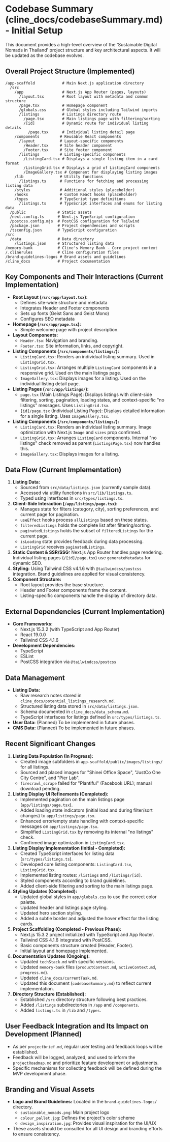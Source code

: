 # Codebase Summary (cline_docs/codebaseSummary.md) - Initial Setup

This document provides a high-level overview of the 'Sustainable Digital Nomads in Thailand' project structure and key architectural aspects. It will be updated as the codebase evolves.

## Overall Project Structure (Implemented)
```text
/app-scaffold            # Main Next.js application directory
  /src
    /app                 # Next.js App Router (pages, layouts)
      /layout.tsx        # Root layout with metadata and common structure
      /page.tsx          # Homepage component
      /globals.css       # Global styles including Tailwind imports
      /listings          # Listings directory route
        /page.tsx        # Main listings page with filtering/sorting
        /[id]            # Dynamic route for individual listing details
          /page.tsx      # Individual listing detail page
    /components         # Reusable React components
      /layout           # Layout-specific components
        /Header.tsx     # Site header component
        /Footer.tsx     # Site footer component
      /listings         # Listing-specific components
        /ListingCard.tsx # Displays a single listing item in a card format
        /ListingGrid.tsx # Displays a grid of ListingCard components
        /ImageGallery.tsx # Component for displaying listing images
    /lib                # Utility functions
      /listings.ts      # Functions for fetching and processing listing data
    /styles             # Additional styles (placeholder)
    /hooks              # Custom React hooks (placeholder)
    /types              # TypeScript type definitions
      /listings.ts      # TypeScript interfaces and enums for listing data
  /public              # Static assets
  /next.config.ts      # Next.js TypeScript configuration
  /postcss.config.mjs  # PostCSS configuration for Tailwind
  /package.json        # Project dependencies and scripts
  /tsconfig.json       # TypeScript configuration
/src
  /data                # Data directory
    /listings.json     # Structured listing data
/memory-bank           # Cline's Memory Bank - Core project context
/.clinerules           # Cline configuration files
/brand-guidelines-logos # Brand assets and guidelines
/cline_docs            # Project documentation
```

## Key Components and Their Interactions (Current Implementation)
- **Root Layout (`/src/app/layout.tsx`):**
  - Defines site-wide structure and metadata
  - Integrates Header and Footer components
  - Sets up fonts (Geist Sans and Geist Mono)
  - Configures SEO metadata
- **Homepage (`/src/app/page.tsx`):**
  - Simple welcome page with project description.
- **Layout Components:**
  - `Header.tsx`: Navigation and branding.
  - `Footer.tsx`: Site information, links, and copyright.
- **Listing Components (`/src/components/listings/`):**
  - `ListingCard.tsx`: Renders an individual listing summary. Used in `ListingGrid.tsx`.
  - `ListingGrid.tsx`: Arranges multiple `ListingCard` components in a responsive grid. Used on the main listings page.
  - `ImageGallery.tsx`: Displays images for a listing. Used on the individual listing detail page.
- **Listing Pages (`/src/app/listings/`):**
  - `page.tsx` (Main Listings Page): Displays listings with client-side filtering, sorting, pagination, loading states, and context-specific "no listings" messages. Uses `ListingGrid.tsx`.
  - `[id]/page.tsx` (Individual Listing Page): Displays detailed information for a single listing. Uses `ImageGallery.tsx`.
- **Listing Components (`/src/components/listings/`):**
  - `ListingCard.tsx`: Renders an individual listing summary. Image optimization with Next.js `Image` and `sizes` prop confirmed.
  - `ListingGrid.tsx`: Arranges `ListingCard` components. Internal "no listings" check removed as parent (`ListingsPage.tsx`) now handles this.
  - `ImageGallery.tsx`: Displays images for a listing.

## Data Flow (Current Implementation)
1. **Listing Data:**
   - Sourced from `src/data/listings.json` (currently sample data).
   - Accessed via utility functions in `src/lib/listings.ts`.
   - Typed using interfaces in `src/types/listings.ts`.
2. **Client-Side Interaction (`/app/listings/page.tsx`):**
   - Manages state for filters (category, city), sorting preferences, and current page for pagination.
   - `useEffect` hooks process `allListings` based on these states.
   - `filteredListings` holds the complete list after filtering/sorting.
   - `paginatedListings` holds the subset of `filteredListings` for the current page.
   - `isLoading` state provides feedback during data processing.
   - `ListingGrid` receives `paginatedListings`.
3. **Static Content & SSR/SSG:** Next.js App Router handles page rendering. Individual listing pages (`/[id]/page.tsx`) use `generateMetadata` for dynamic SEO.
4. **Styling:** Using Tailwind CSS v4.1.6 with `@tailwindcss/postcss` integration. Brand guidelines are applied for visual consistency.
5. **Component Structure:**
   - Root layout provides the base structure.
   - Header and Footer components frame the content.
   - Listing-specific components handle the display of directory data.

## External Dependencies (Current Implementation)
- **Core Frameworks:**
  - Next.js 15.3.2 (with TypeScript and App Router)
  - React 19.0.0
  - Tailwind CSS 4.1.6
- **Development Dependencies:**
  - TypeScript
  - ESLint
  - PostCSS integration via `@tailwindcss/postcss`

## Data Management
- **Listing Data:**
  - Raw research notes stored in `cline_docs/potential_listings_research.md`.
  - Structured listing data stored in `src/data/listings.json`.
  - Schema documented in `cline_docs/data_schema.md`.
  - TypeScript interfaces for listings defined in `src/types/listings.ts`.
- **User Data:** (Planned) To be implemented in future phases.
- **CMS Data:** (Planned) To be implemented in future phases.

## Recent Significant Changes
1. **Listing Data Population (In Progress):**
   - Created image subfolders in `app-scaffold/public/images/listings/` for all listings.
   - Sourced and placed images for "Shinei Office Space", "JustCo One City Centre", and "Pier Lab".
   - `firecrawl_scrape` failed for "Plantiful" (Facebook URL); manual download pending.
2. **Listing Display UI Refinements (Completed):**
   - Implemented pagination on the main listings page (`app/listings/page.tsx`).
   - Added loading state indicators (initial load and during filter/sort changes) to `app/listings/page.tsx`.
   - Enhanced error/empty state handling with context-specific messages on `app/listings/page.tsx`.
   - Simplified `ListingGrid.tsx` by removing its internal "no listings" check.
   - Confirmed image optimization in `ListingCard.tsx`.
3. **Listing Display Implementation (Initial - Completed):**
   - Created TypeScript interfaces for listing data (`src/types/listings.ts`).
   - Developed core listing components: `ListingCard.tsx`, `ListingGrid.tsx`.
   - Implemented listing routes: `/listings` and `/listings/[id]`.
   - Styled components according to brand guidelines.
   - Added client-side filtering and sorting to the main listings page.
4. **Styling Updates (Completed):**
    - Updated global styles in `app/globals.css` to use the correct color palette.
    - Updated header and listings page styling.
    - Updated hero section styling.
    - Added a subtle border and adjusted the hover effect for the listing cards.
5. **Project Scaffolding (Completed - Previous Phase):**
   - Next.js 15.3.2 project initialized with TypeScript and App Router.
   - Tailwind CSS 4.1.6 integrated with PostCSS.
   - Basic components structure created (Header, Footer).
   - Initial layout and homepage implemented.
6. **Documentation Updates (Ongoing):**
   - Updated `techStack.md` with specific versions.
   - Updated `memory-bank` files (`productContext.md`, `activeContext.md`, `progress.md`).
   - Updated `cline_docs/currentTask.md`.
   - Updated this document (`codebaseSummary.md`) to reflect current implementation.
7. **Directory Structure (Established):**
   - Established `/src` directory structure following best practices.
   - Added `/listings` subdirectories in `/app` and `/components`.
   - Added `listings.ts` in `/lib` and `/types`.

## User Feedback Integration and Its Impact on Development (Planned)
- As per `projectbrief.md`, regular user testing and feedback loops will be established.
- Feedback will be logged, analyzed, and used to inform the `projectRoadmap.md` and prioritize feature development or adjustments.
- Specific mechanisms for collecting feedback will be defined during the MVP development phase.

## Branding and Visual Assets
- **Logo and Brand Guidelines:** Located in the `brand-guidelines-logos/` directory.
  - `sustainable_nomads.png`: Main project logo
  - `colour_pallet.jpg`: Defines the project's color scheme
  - `design_inspiration.jpg`: Provides visual inspiration for the UI/UX
- These assets should be consulted for all UI design and branding efforts to ensure consistency.
